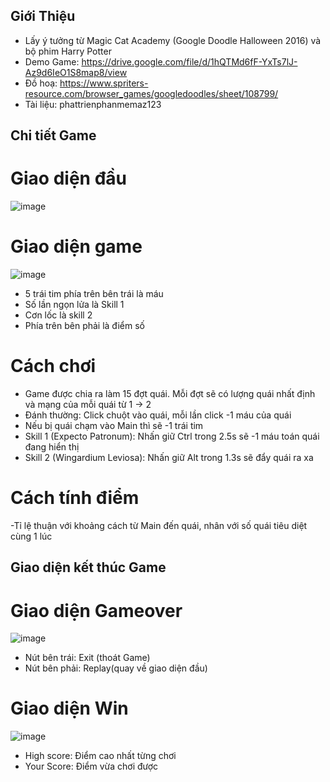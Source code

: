 ## Giới Thiệu
- Lấy ý tưởng từ Magic Cat Academy (Google Doodle Halloween 2016) và bộ phim Harry Potter
- Demo Game: https://drive.google.com/file/d/1hQTMd6fF-YxTs7lJ-Az9d6IeO1S8map8/view
- Đồ hoạ: https://www.spriters-resource.com/browser_games/googledoodles/sheet/108799/
- Tài liệu: phattrienphanmemaz123
## Chi tiết Game
# Giao diện đầu
![image](https://github.com/user-attachments/assets/e8c79c55-25f7-4d13-9729-21eb242fc975)
# Giao diện game
![image](https://github.com/user-attachments/assets/f79d1787-610b-4945-a2d2-88ddc39ba444)
- 5 trái tim phía trên bên trái là máu
- Số lần ngọn lửa là Skill 1
- Cơn lốc là skill 2
- Phía trên bên phải là điểm số
# Cách chơi
- Game được chia ra làm 15 đợt quái. Mỗi đợt sẽ có lượng quái nhất định và mạng của mỗi quái từ 1 -> 2
- Đánh thường: Click chuột vào quái, mỗi lần click -1 máu của quái
- Nếu bị quái chạm vào Main thì sẽ -1 trái tim
- Skill 1 (Expecto Patronum): Nhấn giữ Ctrl trong 2.5s sẽ -1 máu toán quái đang hiển thị
- Skill 2 (Wingardium Leviosa): Nhấn giữ Alt trong 1.3s sẽ đẩy quái ra xa
# Cách tính điểm
-Tỉ lệ thuận với khoảng cách từ Main đến quái, nhân với số quái tiêu diệt cùng 1 lúc
## Giao diện kết thúc Game
# Giao diện Gameover
![image](https://github.com/user-attachments/assets/2364dd8a-3bb4-430c-9fac-4d52b300e1c1)
- Nút bên trái: Exit (thoát Game)
- Nút bên phải: Replay(quay về giao diện đầu)
# Giao diện Win
![image](https://github.com/user-attachments/assets/ea752e30-f7d7-4d9f-8e4a-1f64bbd3fee2)
- High score: Điểm cao nhất từng chơi
- Your Score: Điểm vừa chơi được

